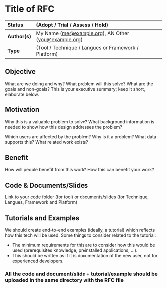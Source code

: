 # Title of RFC

| Status        | (Adopt / Trial / Assess / Hold)                          |
| :------------ | :------------------------------------------------------- |
| **Author(s)** | My Name (<me@example.org>), AN Other (<you@example.org>) |
| **Type**      | (Tool / Technique / Langues or Framework / Platform)     |

## Objective

What are we doing and why? What problem will this solve? What are the goals and
non-goals? This is your executive summary; keep it short, elaborate below.

## Motivation

Why this is a valuable problem to solve? What background information is needed
to show how this design addresses the problem?

Which users are affected by the problem? Why is it a problem? What data supports
this? What related work exists?

## Benefit

How will people benefit from this work? How this can benefit your work?

## Code & Documents/Slides

Link to your code folder (for tool) or documents/slides (for Technique, Langues, Framework and Platform)

## Tutorials and Examples

We should create end-to-end examples (ideally, a tutorial) which reflects how this tech will be used. Some things to consider related to the tutorial:

- The minimum requirements for this are to consider how this would be used (prerequisites knowledge, preinstalled applications, ...).
- This should be written as if it is documentation of the new user, not for experienced developers.

### All the code and document/slide + tutorial/example should be uploaded in the same directory with the RFC file
